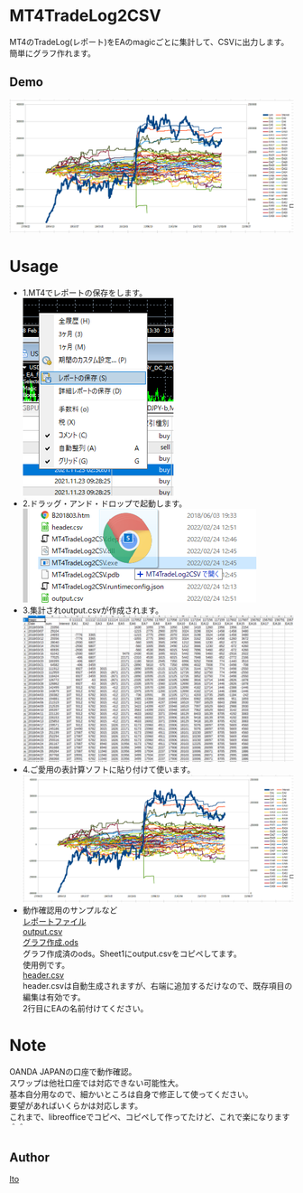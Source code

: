 # MT4TradeLog2CSV

MT4のTradeLog(レポート)をEAのmagicごとに集計して、CSVに出力します。  
簡単にグラフ作れます。  

## Demo
![グラフ](doc/sample.png) 

# Usage
- 1.MT4でレポートの保存をします。  
![レポート](doc/SaveReport.png)  
- 2.ドラッグ・アンド・ドロップで起動します。  
![DnD](doc/DnD.png)  
- 3.集計されoutput.csvが作成されます。  
![output](doc/output.png)  
- 4.ご愛用の表計算ソフトに貼り付けて使います。  
![グラフ](doc/sample.png)  
- 動作確認用のサンプルなど  
[レポートファイル](doc/sample.htm)  
[output.csv](doc/output.csv)  
[グラフ作成.ods](doc/sample.ods)  
グラフ作成済のods。Sheet1にoutput.csvをコピペしてます。  
使用例です。  
[header.csv](header.csv)  
header.csvは自動生成されますが、右端に追加するだけなので、既存項目の編集は有効です。  
2行目にEAの名前付けてください。  

# Note
OANDA JAPANの口座で動作確認。  
スワップは他社口座では対応できない可能性大。  
基本自分用なので、細かいところは自身で修正して使ってください。  
要望があればいくらかは対応します。  
これまで、libreofficeでコピペ、コピペして作ってたけど、これで楽になります＾＾  

## Author
[Ito](https://github.com/Ito-coder)

